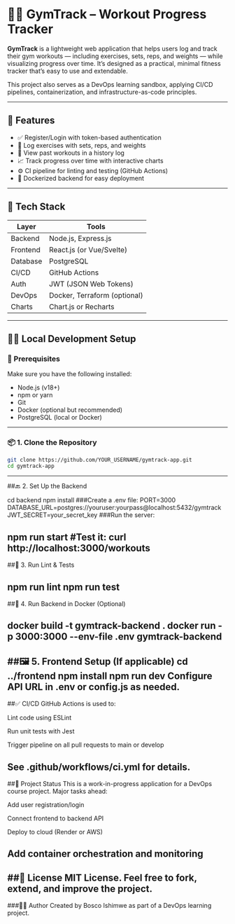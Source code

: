 # 🏋️‍♂️ GymTrack – Workout Progress Tracker

**GymTrack** is a lightweight web application that helps users log and track their gym workouts — including exercises, sets, reps, and weights — while visualizing progress over time. It’s designed as a practical, minimal fitness tracker that’s easy to use and extendable.

This project also serves as a DevOps learning sandbox, applying CI/CD pipelines, containerization, and infrastructure-as-code principles.

---

## 🚀 Features

- ✅ Register/Login with token-based authentication
- 📝 Log exercises with sets, reps, and weights
- 📅 View past workouts in a history log
- 📈 Track progress over time with interactive charts
- ⚙️ CI pipeline for linting and testing (GitHub Actions)
- 🐳 Dockerized backend for easy deployment

---

## 🧱 Tech Stack

| Layer     | Tools                       |
|-----------|-----------------------------|
| Backend   | Node.js, Express.js         |
| Frontend  | React.js (or Vue/Svelte)    |
| Database  | PostgreSQL                  |
| CI/CD     | GitHub Actions              |
| Auth      | JWT (JSON Web Tokens)       |
| DevOps    | Docker, Terraform (optional)|
| Charts    | Chart.js or Recharts        |

---

## 🧑‍💻 Local Development Setup

### 🔧 Prerequisites

Make sure you have the following installed:
- Node.js (v18+)
- npm or yarn
- Git
- Docker (optional but recommended)
- PostgreSQL (local or Docker)

---

### 📦 1. Clone the Repository

```bash
git clone https://github.com/YOUR_USERNAME/gymtrack-app.git
cd gymtrack-app
```

---

##🔙 2. Set Up the Backend


cd backend
npm install
###Create a .env file:
PORT=3000
DATABASE_URL=postgres://youruser:yourpass@localhost:5432/gymtrack
JWT_SECRET=your_secret_key
###Run the server:

npm run start
#Test it:
curl http://localhost:3000/workouts
---

##🧪 3. Run Lint & Tests

npm run lint
npm run test
---

##🐳 4. Run Backend in Docker (Optional)

docker build -t gymtrack-backend .
docker run -p 3000:3000 --env-file .env gymtrack-backend
---

##🖼️ 5. Frontend Setup (If applicable)
cd ../frontend
npm install
npm run dev
Configure API URL in .env or config.js as needed.
---

##✅ CI/CD
GitHub Actions is used to:

Lint code using ESLint

Run unit tests with Jest

Trigger pipeline on all pull requests to main or develop

See .github/workflows/ci.yml for details.
---

##📌 Project Status
This is a work-in-progress application for a DevOps course project.
Major tasks ahead:

 Add user registration/login

 Connect frontend to backend API

 Deploy to cloud (Render or AWS)

 Add container orchestration and monitoring
---

##📄 License
MIT License. Feel free to fork, extend, and improve the project.
---

###👨‍💻 Author
Created by Bosco Ishimwe as part of a DevOps learning project.
